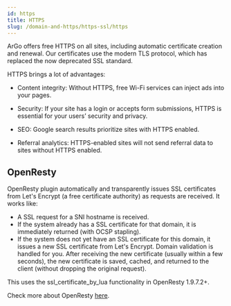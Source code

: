 ```yaml
---
id: https
title: HTTPS
slug: /domain-and-https/https-ssl/https
---
```


ArGo offers free HTTPS on all sites, including automatic certificate creation and renewal. Our certificates use the modern TLS protocol, which has replaced the now deprecated SSL standard.

HTTPS brings a lot of advantages:

- Content integrity: Without HTTPS, free Wi-Fi services can inject ads into your pages.

- Security: If your site has a login or accepts form submissions, HTTPS is essential for your users’ security and privacy.

- SEO: Google search results prioritize sites with HTTPS enabled.

- Referral analytics: HTTPS-enabled sites will not send referral data to sites without HTTPS enabled.


## OpenResty

 OpenResty plugin automatically and transparently issues SSL certificates from Let's Encrypt (a free certificate authority) as requests are received. It works like:

- A SSL request for a SNI hostname is received.
- If the system already has a SSL certificate for that domain, it is immediately returned (with OCSP stapling).
- If the system does not yet have an SSL certificate for this domain, it issues a new SSL certificate from Let's Encrypt. Domain validation is handled for you. After receiving the new certificate (usually within a few seconds), the new certificate is saved, cached, and returned to the client (without dropping the original request).

This uses the ssl_certificate_by_lua functionality in OpenResty 1.9.7.2+.

Check more about OpenResty [here](https://github.com/auto-ssl/lua-resty-auto-ssl).
